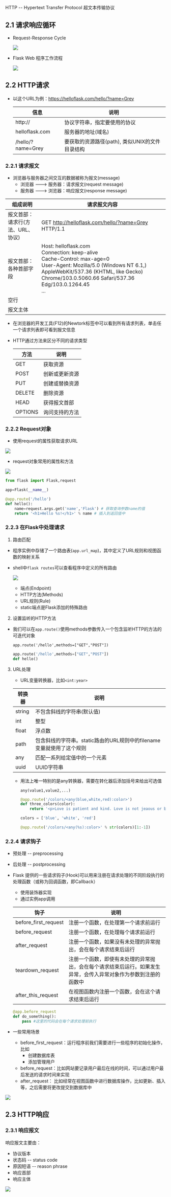 HTTP -- Hypertext Transfer Protocol 超文本传输协议

## 2.1 请求响应循环

* Request-Response Cycle

  ![](./img/1.png)

* Flask Web 程序工作流程

  ![](./img/2.png)



## 2.2 HTTP请求

* 以这个URL为例：https://helloflask.com/hello/?name=Grey

  | 信息              | 说明                                           |
  | ----------------- | ---------------------------------------------- |
  | http://           | 协议字符串，指定要使用的协议                   |
  | helloflask.com    | 服务器的地址(域名)                             |
  | /hello/?name=Grey | 要获取的资源路径(path), 类似UNIX的文件目录结构 |

  

### 2.2.1 请求报文

* 浏览器与服务器之间交互的数据被称为报文(message)
  * 浏览器 ---> 服务器：请求报文(request message)
  * 服务器 ---> 浏览器：响应报文(response message)

| 组成说明                          | 请求报文内容                                                 |
| --------------------------------- | ------------------------------------------------------------ |
| 报文首部：请求行(方法、URL、协议) | GET http://helloflask.com/hello/?name=Grey HTTP/1.1          |
| 报文首部：各种首部字段            | Host: helloflask.com<br/>Connection: keep-alive<br/>Cache-Control: max-age=0<br/>User-Agent: Mozilla/5.0 (Windows NT 6.1,) AppleWebKit/537.36 (KHTML, like Gecko) Chrome/103.0.5060.66 Safari/537.36 Edg/103.0.1264.45<br/>... |
| 空行                              |                                                              |
| 报文主体                          |                                                              |

* 在浏览器的开发工具(F12)的Newtork标签中可以看到所有请求列表，单击任一个请求列表即可看到报文信息

* HTTP通过方法来区分不同的请求类型

  | 方法    | 说明           |
  | ------- | -------------- |
  | GET     | 获取资源       |
  | POST    | 创新或更新资源 |
  | PUT     | 创建或替换资源 |
  | DELETE  | 删除资源       |
  | HEAD    | 获得报文首部   |
  | OPTIONS | 询问支持的方法 |

  

### 2.2.2 Request对象

* 使用request的属性获取请求URL

![](./img/3.png)



* request对象常用的属性和方法

![](./img/4.png)



```python
from flask import Flask,request

app=Flask(__name__)

@app.route('/hello')
def hello():
    name=request.args.get('name','Flask') # 获取查询参数name的值
    return '<h1>Hello %s!</h1>' % name # 插入到返回值中
```



### 2.2.3 在Flask中处理请求

1. 路由匹配

* 程序实例中存储了一个路由表(`app.url_map`)，其中定义了URL规则和视图函数的映射关系

* shell中`flask routes`可以查看程序中定义的所有路由

  ![](./img/5.png)

  * 端点(Endpoint)
  * HTTP方法(Methods)
  * URL规则(Rule)
  * static端点是Flask添加的特殊路由



2. 设置监听的HTTP方法

* 我们可以在`app.route()`使用methods参数传入一个包含监听HTTP的方法的可迭代对象

  `app.route('/hello',methods=["GET","POST"])`

  ```python
  app.route('/hello',methods=["GET","POST"])
  def hello()
  ```

3. URL处理

   * URL变量转换器，比如`<int:year>`

   | 转换器 | 说明                                                         |
   | ------ | ------------------------------------------------------------ |
   | string | 不包含斜线的字符串(默认值)                                   |
   | int    | 整型                                                         |
   | float  | 浮点数                                                       |
   | path   | 包含斜线的字符串。static路由的URL规则中的filename变量就使用了这个规则 |
   | any    | 匹配一系列给定值中的一个元素                                 |
   | uuid   | UUID字符串                                                   |

   * 用法上唯一特别的是any转换器，需要在转化器后添加括号来给出可选值

     `any(value1,value2,...)`

     ```python
     @app.route('/colors/<any(blue,white,red):color>')
     def three_colors(color):
         return '<p>Love is patient and kind. Love is not jeaous or boastful or proun or rude.</p>'
     ```

     ```python
     colors = ['blue', 'white', 'red']
     
     @app.route('/colors/<any(%s):color>' % str(colors)[1:-1])
     ```

     

### 2.2.4 请求钩子

* 预处理 -- preprocessing
* 后处理 -- postprocessing

* Flask 提供的一些请求钩子(Hook)可以用来注册在请求处理的不同阶段执行的处理函数（或称为回调函数，即Callback）
  * 使用装饰器实现
  * 通过实例app调用

  | 钩子                 | 说明                                                         |
  | -------------------- | ------------------------------------------------------------ |
  | before_first_request | 注册一个函数，在处理第一个请求前运行                         |
  | before_request       | 注册一个函数，在处理每个请求前运行                           |
  | after_request        | 注册一个函数，如果没有未处理的异常抛出，会在每个请求结束后运行 |
  | teardown_request     | 注册一个函数，即使有未处理的异常抛出，会在每个请求结束后运行。如果发生异常，会传入异常对象作为参数到注册的函数中 |
  | after_this_request   | 在视图函数内注册一个函数，会在这个请求结束后运行             |

  ```python
  @app.before_request
  def do_something():
      pass #这里的代码会在每个请求处理前执行
  ```

* 一些常用场景

  * before_first_request：运行程序前我们需要进行一些程序的初始化操作，比如
    * 创建数据库表
    * 添加管理用户
  * before_request：比如网站要记录用户最后在线的时间，可以通过用户最后发送的请求时间来实现
  * after_request： 比如经常在视图函数中进行数据库操作，比如更新、插入等，之后需要将更改提交到数据库中

![](./img/6.png)



## 2.3 HTTP响应

### 2.3.1 响应报文

响应报文主要由：

* 协议版本
* 状态码 -- status code
* 原因短语 -- reason phrase
* 响应首部
* 响应主体

![](./img/7.png)